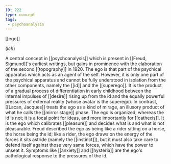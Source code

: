 ```yaml
---
ID: 222
type: concept
tags: 
 - psychoanalysis
---
```


[[ego]] 

(*Ich*)

A central
concept in [[psychoanalysis]]
which is present in [[Freud, Sigmund]]'s earliest writings,
but gains in prominence with the elaboration of the second
[[topography]] in 1920. The
ego is that part of the psychical apparatus which acts as an agent of
the self. However, it is only one part of the psychical apparatus and
cannot be fully understood in isolation from the other components,
namely the [[id]] and the
[[superego]]. It is the
product of a gradual process of differentiation in early childhood
between the internal impulses of
[[desire]] rising up from the
id and the equally powerful pressures of external reality (whose avatar
is the superego). In contrast, [[Lacan, Jacques]] treats the ego as a
kind of mirage, an illusory product of what he calls the
[[mirror stage]] phase. The ego is
organized, whereas the id is not; it is a focal point for ideas, and
more importantly for
[[cathexis]]. It is the ego
which calibrates [[pleasure]]
and decides what is and what is not pleasurable. Freud described the ego
as being like a rider sitting on a horse, the horse being the id; like a
rider, the ego draws on the energy of the forces it sits astride (namely
the [[instinct]]), but it
must also take care to defend itself against those very same forces,
which have the power to unseat it. Symptoms like
[[anxiety]] and
[[hysteria]] are the ego's
pathological response to the pressures of the id.
